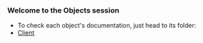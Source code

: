 ### Welcome to the Objects session
- To check each object's documentation, just head to its folder:
- [Client](https://github.com/indigo-sword/godot-3.5/tree/client1.1/Objects/Client)
